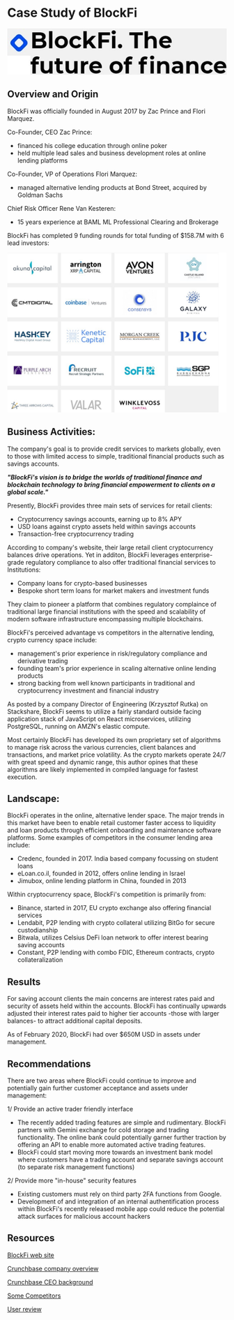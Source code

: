 # Case Study of BlockFi
![BlockFi Logo](./images/BlockFi_logo.jpg)

## Overview and Origin

BlockFi was officially founded in August 2017 by Zac Prince and Flori Marquez. 

Co-Founder, CEO Zac Prince:
* financed his college education through online poker
* held multiple lead sales and business development roles at online lending platforms

Co-Founder, VP of Operations Flori Marquez:
* managed alternative lending products at Bond Street, acquired by Goldman Sachs

Chief Risk Officer Rene Van Kesteren:
* 15 years experience at BAML ML Professional Clearing and Brokerage

BlockFi has completed 9 funding rounds for total funding of $158.7M with 6 lead investors:

![Investor Chart](./images/BlockFi_InvestArray.jpg)

## Business Activities:

The company's goal is to provide credit services to markets globally, even to those with limited access to simple, traditional financial products such as savings accounts. 

*__"BlockFi's vision is to bridge the worlds of traditional finance and blockchain technology to bring financial empowerment to clients on a global scale."__*

Presently, BlockFi provides three main sets of services for retail clients:
* Cryptocurrency savings accounts, earning up to 8% APY
* USD loans against crypto assets held within savings accounts
* Transaction-free cryptocurrency trading

According to company's website, their large retail client cryptocurrency balances drive operations. Yet in additon, BlockFi leverages enterprise-grade regulatory compliance to also offer traditional financial services to Institutions:
* Company loans for crypto-based businesses
* Bespoke short term loans for market makers and investment funds

They claim to pioneer a platform that combines regulatory complaince of traditional large financial institutions with the speed and scalability of modern software infrastructure encompassing multiple blockchains. 

BlockFi's perceived advantage vs competitors in the alternative lending, crypto currency space include:
* management's prior experience in risk/regulatory compliance and derivative trading
* founding team's prior experience in scaling alternative online lending products 
* strong backing from well known participants in traditional and cryptocurrency investment and financial industry 

As posted by a company Director of Engineering (Krzysztof Rutka) on Stackshare, BlockFi seems to utilize a fairly standard outside facing application stack of JavaScript on React microservices, utilizing PostgreSQL, running on AMZN's elastic compute.

Most certainly BlockFi has developed its own proprietary set of algorithms to manage risk across the various currencies, client balances and transactions, and market price volatility. As the crypto markets operate 24/7 with great speed and dynamic range, this author opines that these algorithms are likely implemented in compiled language for fastest execution.

## Landscape:

BlockFi operates in the online, alternative lender space. The major trends in this market have been to enable retail customer faster access to liquidity and loan products through efficient onboarding and maintenance software platforms. Some examples of competitors in the consumer lending area include:
* Credenc, founded in 2017. India based company focussing on student loans
* eLoan.co.il, founded in 2012, offers online lending in Israel
* Jimubox, online lending platform in China, founded in 2013

Within cryptocurrency space, BlockFi's competition is primarily from:
* Binance, started in 2017, EU crypto exchange also offering financial services
* Lendabit, P2P lending with crypto collateral utilizing BitGo for secure custodianship 
* Bitwala, utilizes Celsius DeFi loan network to offer interest bearing saving accounts 
* Constant, P2P lending with combo FDIC, Ethereum contracts, crypto collateralization 

## Results

For saving account clients the main concerns are interest rates paid and security of assets held within the accounts. BlockFi has continually upwards adjusted their interest rates paid to higher tier accounts -those with larger balances- to attract additional capital deposits. 

As of February 2020, BlockFi had over $650M USD in assets under management. 

## Recommendations

There are two areas where BlockFi could continue to improve and potentially gain further customer acceptance and assets under management:

1/ Provide an active trader friendly interface
* The recently added trading features are simple and rudimentary. BlockFi partners with Gemini exchange for cold storage and trading functionality. The online bank could potentially garner further traction by offering an API to enable more automated active trading features.
* BlockFi could start moving more towards an investment bank model where customers have a trading account and separate savings account (to separate risk management functions)

2/ Provide more "in-house" security features
* Existing customers must rely on third party 2FA functions from Google. 
* Development of and integration of an internal authentification process within BlockFi's recently released mobile app could reduce the potential attack surfaces for malicious account hackers


## Resources

[BlockFi web site](https://blockfi.com/)

[Crunchbase company overview](https://www.crunchbase.com/organization/blockfi-inc)

[Crunchbase CEO background](https://www.crunchbase.com/person/zac-prince)

[Some Competitors](https://craft.co/blockfi/competitors)

[User review](https://coincentral.com/blockfi-review/)
